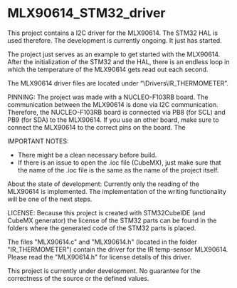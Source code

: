 # MLX90614_STM32_driver
This project contains a I2C driver for the MLX90614. The STM32 HAL is used therefore. The development is currently ongoing. It just has started.

The project just serves as an example to get started with the MLX90614. After the initialization of the STM32 and the HAL, there is an endless loop in which the temperature of the MLX90614 gets read out each second.

The MLX90614 driver files are located under “\Drivers\IR_THERMOMETER”.

PINNING:
The project was made with a NUCLEO-F103RB board. The communication between the MLX90614 is done via I2C communication. Therefore, the NUCLEO-F103RB board is connected via PB8 (for SCL) and PB9 (for SDA) to the MLX90614.
If you use an other board, make sure to connect the MLX90614 to the correct pins on the board. The 


IMPORTANT NOTES:
- There might be a clean necessary before build.
- If there is an issue to open the .ioc file (CubeMX), just make sure that the name of the .ioc file is the same as the name of the project itself.



About the state of development:
Currently only the reading of the MLX90614 is implemented. The implementation of the writing functionality will be one of the next steps.



LICENSE:
Because this project is created with STM32CubeIDE (and CubeMX generator) the license of the STM32 parts can be found in the folders where the generated code of the STM32 parts is placed.

The files "MLX90614.c" and "MLX90614.h" (located in the folder "IR_THERMOMETER") contain the driver for the IR temp-sensor MLX90614. Please read the "MLX90614.h" for license details of this driver.

This project is currently under development. No guarantee for the correctness of the source or the defined values.
